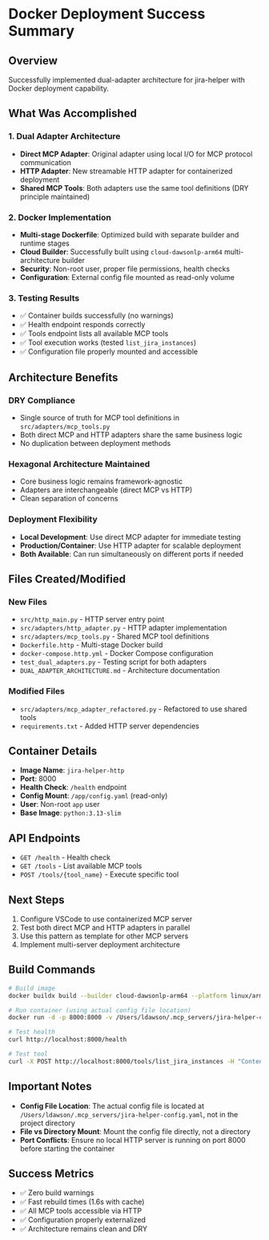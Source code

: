 # Docker Deployment Success Summary

## Overview
Successfully implemented dual-adapter architecture for jira-helper with Docker deployment capability.

## What Was Accomplished

### 1. Dual Adapter Architecture
- **Direct MCP Adapter**: Original adapter using local I/O for MCP protocol communication
- **HTTP Adapter**: New streamable HTTP adapter for containerized deployment
- **Shared MCP Tools**: Both adapters use the same tool definitions (DRY principle maintained)

### 2. Docker Implementation
- **Multi-stage Dockerfile**: Optimized build with separate builder and runtime stages
- **Cloud Builder**: Successfully built using `cloud-dawsonlp-arm64` multi-architecture builder
- **Security**: Non-root user, proper file permissions, health checks
- **Configuration**: External config file mounted as read-only volume

### 3. Testing Results
- ✅ Container builds successfully (no warnings)
- ✅ Health endpoint responds correctly
- ✅ Tools endpoint lists all available MCP tools
- ✅ Tool execution works (tested `list_jira_instances`)
- ✅ Configuration file properly mounted and accessible

## Architecture Benefits

### DRY Compliance
- Single source of truth for MCP tool definitions in `src/adapters/mcp_tools.py`
- Both direct MCP and HTTP adapters share the same business logic
- No duplication between deployment methods

### Hexagonal Architecture Maintained
- Core business logic remains framework-agnostic
- Adapters are interchangeable (direct MCP vs HTTP)
- Clean separation of concerns

### Deployment Flexibility
- **Local Development**: Use direct MCP adapter for immediate testing
- **Production/Container**: Use HTTP adapter for scalable deployment
- **Both Available**: Can run simultaneously on different ports if needed

## Files Created/Modified

### New Files
- `src/http_main.py` - HTTP server entry point
- `src/adapters/http_adapter.py` - HTTP adapter implementation
- `src/adapters/mcp_tools.py` - Shared MCP tool definitions
- `Dockerfile.http` - Multi-stage Docker build
- `docker-compose.http.yml` - Docker Compose configuration
- `test_dual_adapters.py` - Testing script for both adapters
- `DUAL_ADAPTER_ARCHITECTURE.md` - Architecture documentation

### Modified Files
- `src/adapters/mcp_adapter_refactored.py` - Refactored to use shared tools
- `requirements.txt` - Added HTTP server dependencies

## Container Details
- **Image Name**: `jira-helper-http`
- **Port**: 8000
- **Health Check**: `/health` endpoint
- **Config Mount**: `/app/config.yaml` (read-only)
- **User**: Non-root `app` user
- **Base Image**: `python:3.13-slim`

## API Endpoints
- `GET /health` - Health check
- `GET /tools` - List available MCP tools
- `POST /tools/{tool_name}` - Execute specific tool

## Next Steps
1. Configure VSCode to use containerized MCP server
2. Test both direct MCP and HTTP adapters in parallel
3. Use this pattern as template for other MCP servers
4. Implement multi-server deployment architecture

## Build Commands
```bash
# Build image
docker buildx build --builder cloud-dawsonlp-arm64 --platform linux/arm64 -f Dockerfile.http -t jira-helper-http --load .

# Run container (using actual config file location)
docker run -d -p 8000:8000 -v /Users/ldawson/.mcp_servers/jira-helper-config.yaml:/app/config.yaml:ro --name jira-helper-container jira-helper-http

# Test health
curl http://localhost:8000/health

# Test tool
curl -X POST http://localhost:8000/tools/list_jira_instances -H "Content-Type: application/json" -d '{}'
```

## Important Notes
- **Config File Location**: The actual config file is located at `/Users/ldawson/.mcp_servers/jira-helper-config.yaml`, not in the project directory
- **File vs Directory Mount**: Mount the config file directly, not a directory
- **Port Conflicts**: Ensure no local HTTP server is running on port 8000 before starting the container

## Success Metrics
- ✅ Zero build warnings
- ✅ Fast rebuild times (1.6s with cache)
- ✅ All MCP tools accessible via HTTP
- ✅ Configuration properly externalized
- ✅ Architecture remains clean and DRY
